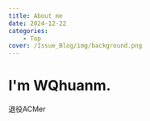 ```yaml
---
title: About me
date: 2024-12-22
categories: 
    - Top
cover: /Issue_Blog/img/background.png
---
```


# I'm WQhuanm.
退役ACMer

